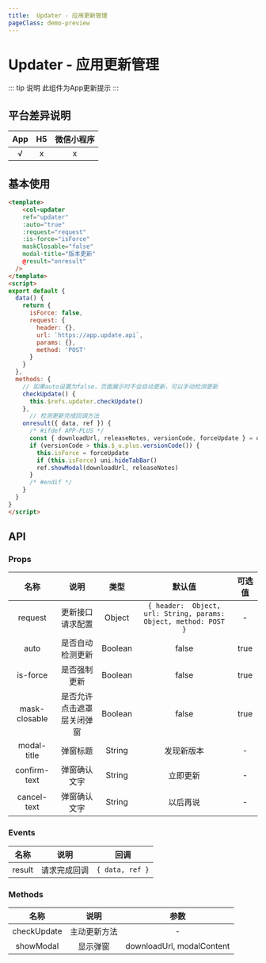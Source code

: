```yaml
---
title:  Updater - 应用更新管理
pageClass: demo-preview
---
```


<DemoPreview url="pages/components/updater"/>

# Updater - 应用更新管理

::: tip 说明
此组件为App更新提示
:::

## 平台差异说明
|  App  |  H5   | 微信小程序 |
| :---: | :---: | :--------: |
|   √   |   x   |     x      |

## 基本使用

```html
<template>
	<col-updater 
    ref="updater" 
    :auto="true" 
    :request="request" 
    :is-force="isForce" 
    maskClosable="false"
    modal-title="版本更新" 
    @result="onresult" 
  />
</template>
<script>
export default {
  data() {
    return {
	  isForce: false,
      request: {
        header: {},
        url: `https://app.update.api`,
        params: {},
        method: 'POST'
      }
    }
  },
  methods: {
    // 如果auto设置为false，页面展示时不会自动更新，可以手动检测更新
    checkUpdate() {
      this.$refs.updater.checkUpdate()
    },
	  // 检测更新完成回调方法 
    onresult({ data, ref }) {
      /* #ifdef APP-PLUS */
      const { downloadUrl, releaseNotes, versionCode, forceUpdate } = data.appVersions
      if (versionCode > this.$_u.plus.versionCode()) {
        this.isForce = forceUpdate
        if (this.isForce) uni.hideTabBar()
        ref.showModal(downloadUrl, releaseNotes)
      }
      /* #endif */
    }
  }
}
</script>
```

## API
### Props
| 名称 | 说明 | 类型 | 默认值 | 可选值 |
| :--: | :--: | :--: | :--: | :--: |
| request | 更新接口请求配置 | Object | `{ header:  Object, url: String, params: Object, method: POST }` | - |
| auto | 是否自动检测更新 | Boolean | false | true |
| is-force | 是否强制更新 | Boolean | false | true |
| mask-closable | 是否允许点击遮罩层关闭弹窗 | Boolean | false | true |
| modal-title | 弹窗标题 | String | 发现新版本 | - |
| confirm-text | 弹窗确认文字 | String | 立即更新 | - |
| cancel-text | 弹窗确认文字 | String | 以后再说 | - |

### Events
| 名称 | 说明 | 回调 |
| :--: | :--: | :--: |
| result | 请求完成回调 |   `{ data, ref }` |

### Methods
| 名称 | 说明 | 参数 |
| :--: | :--: | :--: |
| checkUpdate | 主动更新方法 | - |
| showModal | 显示弹窗 | downloadUrl, modalContent |
